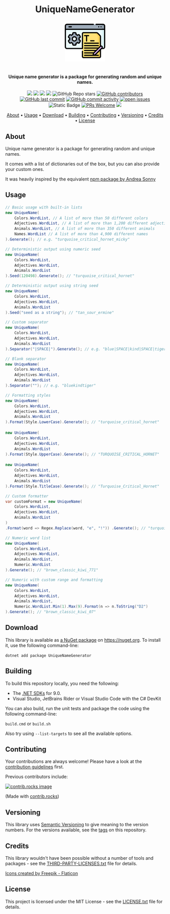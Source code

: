 
<h1 align="center">UniqueNameGenerator</h1>
<div align="center">
  <img src="PackageIcon.png" alt="UniqueNameGenerator"/>
</div>
<h4 align="center"><br>Unique name generator is a package for generating random and unique names.<br></h4>
<div align="center">

[![](https://img.shields.io/github/actions/workflow/status/michael-wolfenden/UniqueNameGenerator/ci.yaml?branch=main)](https://github.com/michael-wolfenden/UniqueNameGenerator/actions?query=branch%3amain)
[![](https://img.shields.io/github/release/michael-wolfenden/UniqueNameGenerator.svg?label=latest%20release&color=007edf)](https://github.com/michael-wolfenden/UniqueNameGenerator/releases/latest)
[![](https://img.shields.io/nuget/dt/UniqueNameGenerator.svg?label=downloads&color=007edf&logo=nuget)](https://www.nuget.org/packages/UniqueNameGenerator)
[![](https://img.shields.io/librariesio/dependents/nuget/UniqueNameGenerator.svg?label=dependent%20libraries)](https://libraries.io/nuget/UniqueNameGenerator)
![GitHub Repo stars](https://img.shields.io/github/stars/michael-wolfenden/UniqueNameGenerator?style=flat)
[![GitHub contributors](https://img.shields.io/github/contributors/michael-wolfenden/UniqueNameGenerator)](https://github.com/michael-wolfenden/UniqueNameGenerator/graphs/contributors)
[![GitHub last commit](https://img.shields.io/github/last-commit/michael-wolfenden/UniqueNameGenerator)](https://github.com/michael-wolfenden/UniqueNameGenerator)
[![GitHub commit activity](https://img.shields.io/github/commit-activity/m/michael-wolfenden/UniqueNameGenerator)](https://github.com/michael-wolfenden/UniqueNameGenerator/graphs/commit-activity)
[![open issues](https://img.shields.io/github/issues/michael-wolfenden/UniqueNameGenerator)](https://github.com/michael-wolfenden/UniqueNameGenerator/issues)
![Static Badge](https://img.shields.io/badge/netstandard2.0-dummy?label=dotnet&color=%235027d5)
[![PRs Welcome](https://img.shields.io/badge/PRs-welcome-brightgreen.svg?style=flat-square)](https://makeapullrequest.com)
![](https://img.shields.io/badge/release%20strategy-githubflow-orange.svg)

<a href="#about">About</a> •
<a href="#usage">Usage</a> •
<a href="#download">Download</a> •
<a href="#building">Building</a> •
<a href="#contributing">Contributing</a> •
<a href="#versioning">Versioning</a> •
<a href="#credits">Credits</a> •
<a href="#license">License</a>
</div>

## About

Unique name generator is a package for generating random and unique names.

It comes with a list of dictionaries out of the box, but you can also provide your custom ones.

It was heavily inspired by the equivalent [npm package by Andrea Sonny](https://www.npmjs.com/package/unique-names-generator)

## Usage

```csharp
// Basic usage with built-in lists
new UniqueName(
    Colors.WordList, // A list of more than 50 different colors
    Adjectives.WordList, // A list of more than 1,200 different adjectives
    Animals.WordList, // A list of more than 350 different animals
    Names.WordList // A list of more than 4,900 different names
).Generate(); // e.g. "turquoise_critical_hornet_micky"
```

```csharp
// Deterministic output using numeric seed
new UniqueName(
    Colors.WordList,
    Adjectives.WordList,
    Animals.WordList
).Seed(120498).Generate(); // "turquoise_critical_hornet"
```

```csharp
// Deterministic output using string seed
new UniqueName(
    Colors.WordList,
    Adjectives.WordList,
    Animals.WordList
).Seed("seed as a string"); // "tan_sour_ermine"
```

```csharp
// Custom separator
new UniqueName(
    Colors.WordList,
    Adjectives.WordList,
    Animals.WordList
).Separator("|SPACE|").Generate(); // e.g. "blue|SPACE|kind|SPACE|tiger"
```

```csharp
// Blank separator
new UniqueName(
    Colors.WordList,
    Adjectives.WordList,
    Animals.WordList
).Separator(""); // e.g. "bluekindtiger"
```

```csharp
// Formatting styles
new UniqueName(
    Colors.WordList,
    Adjectives.WordList,
    Animals.WordList
).Format(Style.LowerCase).Generate(); // "turquoise_critical_hornet"

new UniqueName(
    Colors.WordList,
    Adjectives.WordList,
    Animals.WordList
).Format(Style.UpperCase).Generate(); // "TURQUOISE_CRITICAL_HORNET"

new UniqueName(
    Colors.WordList,
    Adjectives.WordList,
    Animals.WordList
).Format(Style.TitleCase).Generate(); // "Turquoise_Critical_Hornet"
```

```csharp
// Custom formatter
var customFormat = new UniqueName(
    Colors.WordList,
    Adjectives.WordList,
    Animals.WordList
)
.Format(word => Regex.Replace(word, "e", "!")) .Generate(); // "turquois!_critical_horn!t"
```

```csharp
// Numeric word list
new UniqueName(
    Colors.WordList,
    Adjectives.WordList,
    Animals.WordList,
    Numeric.WordList
).Generate(); // "brown_classic_kiwi_771"
```

```csharp
// Numeric with custom range and formatting
new UniqueName(
    Colors.WordList,
    Adjectives.WordList,
    Animals.WordList,
    Numeric.WordList.Min(1).Max(9).Format(n => n.ToString("D2")
).Generate(); // "brown_classic_kiwi_07"
```

## Download
This library is available as [a NuGet package](https://www.nuget.org/packages/UniqueNameGenerator) on https://nuget.org. To install it, use the following command-line:

`dotnet add package UniqueNameGenerator`

## Building

To build this repository locally, you need the following:
* The [.NET SDKs](https://dotnet.microsoft.com/en-us/download/visual-studio-sdks) for 9.0.
* Visual Studio, JetBrains Rider or Visual Studio Code with the C# DevKit

You can also build, run the unit tests and package the code using the following command-line:

`build.cmd` or `build.sh`

Also try using `--list-targets` to see all the available options.

## Contributing

Your contributions are always welcome! Please have a look at the [contribution guidelines](CONTRIBUTING.md) first.

Previous contributors include:

<a href="https://github.com/michael-wolfenden/UniqueNameGenerator/graphs/contributors">
  <img src="https://contrib.rocks/image?repo=michael-wolfenden/UniqueNameGenerator" alt="contrib.rocks image" />
</a>

(Made with [contrib.rocks](https://contrib.rocks))

## Versioning

This library uses [Semantic Versioning](https://semver.org/) to give meaning to the version numbers. For the versions available, see the [tags](https://github.com/michael-wolfenden/UniqueNameGenerator/releases) on this repository.

## Credits

This library wouldn't have been possible without a number of tools and packages - see the [THIRD-PARTY-LICENSES.txt](THIRD-PARTY-LICENSES.txt) file for details.

<a href="https://www.flaticon.com/free-icon/text-generator_10328754" title="icons">Icons created by Freepik - Flaticon</a>

## License

This project is licensed under the MIT License - see the [LICENSE.txt](LICENSE.txt) file for details.


